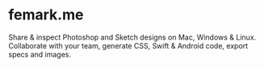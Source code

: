 # femark.me
Share &amp; inspect Photoshop and Sketch designs on Mac, Windows &amp; Linux. Collaborate with your team, generate CSS, Swift &amp; Android code, export specs and images.
